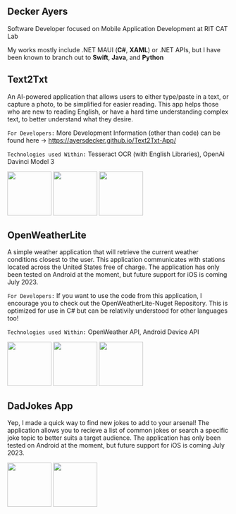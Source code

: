 ## Decker Ayers

Software Developer focused on Mobile Application Development at RIT CAT Lab

My works mostly include .NET MAUI (**C#**, **XAML**) or .NET APIs, but I have been known to branch out to **Swift**, **Java**, and **Python**

## Text2Txt
An AI-powered application that allows users to either type/paste in a text, or capture a photo, to be simplified for easier reading. This app helps those who are new to reading English, or have a hard time understanding complex text, to better understand what they desire.

```For Developers:``` More Development Information (other than code) can be found here -> https://ayersdecker.github.io/Text2Txt-App/ 

```Technologies used Within:``` Tesseract OCR (with English Libraries), OpenAi Davinci Model 3

<img src ="https://github.com/ayersdecker/ayersdecker/assets/69859630/c4ceb8ca-853a-43e0-900d-006cf153d1a4" width=100 >
<img src ="https://github.com/ayersdecker/ayersdecker/assets/69859630/e353f710-ea95-4724-ac87-787f58913628" width=100 >
<img src ="https://github.com/ayersdecker/ayersdecker/assets/69859630/c9519e14-053d-417e-84a1-91d107b4114e" width=100 >


## OpenWeatherLite
A simple weather application that will retrieve the current weather conditions closest to the user. This application communicates with stations located across the United States free of charge. The application has only been tested on Android at the moment, but future support for iOS is coming July 2023. 

```For Developers:``` If you want to use the code from this application, I encourage you to check out the OpenWeatherLite-Nuget Repository. This is optimized for use in C# but can be relativily understood for other languages too!

```Technologies used Within:``` OpenWeather API, Android Device API

<img src ="https://github.com/ayersdecker/ayersdecker/assets/69859630/4b6138aa-b260-434d-b4fc-587aa241e766" width=100 >
<img src ="https://github.com/ayersdecker/ayersdecker/assets/69859630/81eb27b1-605b-4e4f-91dc-e09030cf7085" width=100 >
<img src ="https://github.com/ayersdecker/ayersdecker/assets/69859630/4e6dc185-0ab0-4baf-9848-7a8e01050099" width=100 >

## DadJokes App
Yep, I made a quick way to find new jokes to add to your arsenal! The application allows you to recieve a list of common jokes or search a specific joke topic to better suits a target audience. The application has only been tested on Android at the moment, but future support for iOS is coming July 2023. 

<img src ="https://github.com/ayersdecker/ayersdecker/assets/69859630/85a49cd9-d444-430b-bb22-8a51601de69d" width=100 >
<img src ="https://github.com/ayersdecker/ayersdecker/assets/69859630/c3d1e891-732c-4364-b805-bd997ffd8d27" width=100 >

